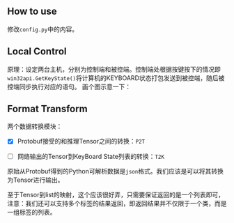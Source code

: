 ## How to use

修改`config.py`中的内容。

## Local Control

原理：设定两台主机，分别为控制端和被控端。控制端处根据按键按下的情况即`win32api.GetKeyState()`将计算机的KEYBOARD状态打包发送到被控端，随后被控端同步执行对应的语句。
画个图示意一下：


## Format Transform

两个数据转换模块：
- [x] Protobuf接受的和推理Tensor之间的转换：`P2T`

- [ ] 网络输出的Tensor到KeyBoard State列表的转换：`T2K`

原始从Protobuf得到的Python可解析数据是`json`格式。我们应该是可以将其转换为Tensor进行输出。

至于Tensor到list的映射，这个应该很好弄，只需要保证返回的是一个列表即可，注意：我们还可以支持多个标签的结果返回，即返回结果并不仅限于一个类，而是一组标签的列表。




